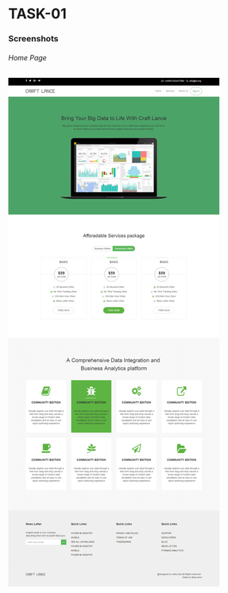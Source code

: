 # TASK-01


### Screenshots
###### Home Page
![Home Page](https://github.com/anitaaziz/psd-to-html-examples/blob/master/PSD-04-Craftlance/screenshot-main.png)
